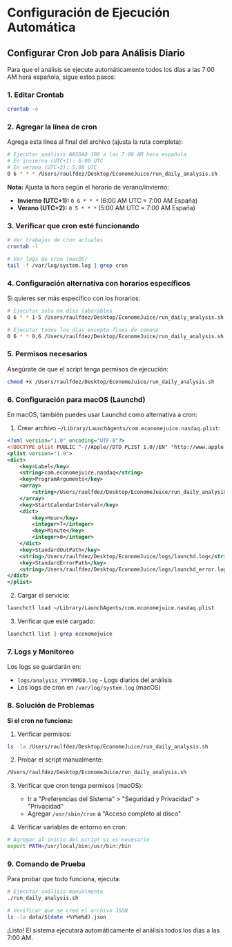 # Configuración de Ejecución Automática

## Configurar Cron Job para Análisis Diario

Para que el análisis se ejecute automáticamente todos los días a las 7:00 AM hora española, sigue estos pasos:

### 1. Editar Crontab

```bash
crontab -e
```

### 2. Agregar la línea de cron

Agrega esta línea al final del archivo (ajusta la ruta completa):

```bash
# Ejecutar análisis NASDAQ 100 a las 7:00 AM hora española
# En invierno (UTC+1): 6:00 UTC
# En verano (UTC+2): 5:00 UTC
0 6 * * * /Users/raulfdez/Desktop/EconomeJuice/run_daily_analysis.sh
```

**Nota:** Ajusta la hora según el horario de verano/invierno:
- **Invierno (UTC+1):** `0 6 * * *` (6:00 AM UTC = 7:00 AM España)
- **Verano (UTC+2):** `0 5 * * *` (5:00 AM UTC = 7:00 AM España)

### 3. Verificar que cron esté funcionando

```bash
# Ver trabajos de cron actuales
crontab -l

# Ver logs de cron (macOS)
tail -f /var/log/system.log | grep cron
```

### 4. Configuración alternativa con horarios específicos

Si quieres ser más específico con los horarios:

```bash
# Ejecutar solo en días laborables
0 6 * * 1-5 /Users/raulfdez/Desktop/EconomeJuice/run_daily_analysis.sh

# Ejecutar todos los días excepto fines de semana
0 6 * * 0,6 /Users/raulfdez/Desktop/EconomeJuice/run_daily_analysis.sh
```

### 5. Permisos necesarios

Asegúrate de que el script tenga permisos de ejecución:

```bash
chmod +x /Users/raulfdez/Desktop/EconomeJuice/run_daily_analysis.sh
```

### 6. Configuración para macOS (Launchd)

En macOS, también puedes usar Launchd como alternativa a cron:

1. Crear archivo `~/Library/LaunchAgents/com.economejuice.nasdaq.plist`:

```xml
<?xml version="1.0" encoding="UTF-8"?>
<!DOCTYPE plist PUBLIC "-//Apple//DTD PLIST 1.0//EN" "http://www.apple.com/DTDs/PropertyList-1.0.dtd">
<plist version="1.0">
<dict>
    <key>Label</key>
    <string>com.economejuice.nasdaq</string>
    <key>ProgramArguments</key>
    <array>
        <string>/Users/raulfdez/Desktop/EconomeJuice/run_daily_analysis.sh</string>
    </array>
    <key>StartCalendarInterval</key>
    <dict>
        <key>Hour</key>
        <integer>7</integer>
        <key>Minute</key>
        <integer>0</integer>
    </dict>
    <key>StandardOutPath</key>
    <string>/Users/raulfdez/Desktop/EconomeJuice/logs/launchd.log</string>
    <key>StandardErrorPath</key>
    <string>/Users/raulfdez/Desktop/EconomeJuice/logs/launchd_error.log</string>
</dict>
</plist>
```

2. Cargar el servicio:

```bash
launchctl load ~/Library/LaunchAgents/com.economejuice.nasdaq.plist
```

3. Verificar que esté cargado:

```bash
launchctl list | grep economejuice
```

### 7. Logs y Monitoreo

Los logs se guardarán en:
- `logs/analysis_YYYYMMDD.log` - Logs diarios del análisis
- Los logs de cron en `/var/log/system.log` (macOS)

### 8. Solución de Problemas

**Si el cron no funciona:**

1. Verificar permisos:
```bash
ls -la /Users/raulfdez/Desktop/EconomeJuice/run_daily_analysis.sh
```

2. Probar el script manualmente:
```bash
/Users/raulfdez/Desktop/EconomeJuice/run_daily_analysis.sh
```

3. Verificar que cron tenga permisos (macOS):
   - Ir a "Preferencias del Sistema" > "Seguridad y Privacidad" > "Privacidad"
   - Agregar `/usr/sbin/cron` a "Acceso completo al disco"

4. Verificar variables de entorno en cron:
```bash
# Agregar al inicio del script si es necesario
export PATH=/usr/local/bin:/usr/bin:/bin
```

### 9. Comando de Prueba

Para probar que todo funciona, ejecuta:

```bash
# Ejecutar análisis manualmente
./run_daily_analysis.sh

# Verificar que se creó el archivo JSON
ls -la data/$(date +%Y%m%d).json
```

¡Listo! El sistema ejecutará automáticamente el análisis todos los días a las 7:00 AM.